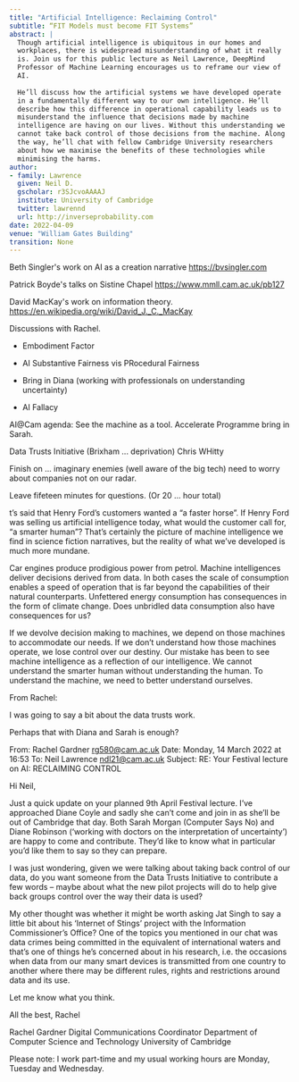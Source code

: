 ```yaml
---
title: "Artificial Intelligence: Reclaiming Control"
subtitle: “FIT Models must become FIT Systems”
abstract: |
  Though artificial intelligence is ubiquitous in our homes and
  workplaces, there is widespread misunderstanding of what it really
  is. Join us for this public lecture as Neil Lawrence, DeepMind
  Professor of Machine Learning encourages us to reframe our view of
  AI.
 
  He’ll discuss how the artificial systems we have developed operate
  in a fundamentally different way to our own intelligence. He’ll
  describe how this difference in operational capability leads us to
  misunderstand the influence that decisions made by machine
  intelligence are having on our lives. Without this understanding we
  cannot take back control of those decisions from the machine. Along
  the way, he’ll chat with fellow Cambridge University researchers
  about how we maximise the benefits of these technologies while
  minimising the harms.
author:
- family: Lawrence
  given: Neil D.
  gscholar: r3SJcvoAAAAJ
  institute: University of Cambridge
  twitter: lawrennd
  url: http://inverseprobability.com
date: 2022-04-09
venue: "William Gates Building"
transition: None
---
```

 

Beth Singler's work on AI as a creation narrative
https://bvsingler.com

Patrick Boyde's talks on Sistine Chapel
https://www.mmll.cam.ac.uk/pb127

David MacKay's work on information theory.
https://en.wikipedia.org/wiki/David_J._C._MacKay

Discussions with Rachel.

* Embodiment Factor

* AI Substantive Fairness vis PRocedural Fairness 

* Bring in Diana (working with professionals on understanding uncertainty)

* AI Fallacy

AI@Cam agenda: See the machine as a tool. Accelerate Programme bring in Sarah.

Data Trusts Initiative (Brixham ... deprivation) Chris WHitty

Finish on ... imaginary enemies (well aware of the big tech) need to worry about companies not on our radar.

Leave fifeteen minutes for questions. (Or 20 ... hour total)

t’s said that Henry Ford’s customers wanted a “a faster horse”. If Henry Ford was selling us artificial intelligence today, what would the customer call for, “a smarter human”? That’s certainly the picture of machine intelligence we find in science fiction narratives, but the reality of what we’ve developed is much more mundane. 
 
Car engines produce prodigious power from petrol. Machine intelligences deliver decisions derived from data. In both cases the scale of consumption enables a speed of operation that is far beyond the capabilities of their natural counterparts. Unfettered energy consumption has consequences in the form of climate change. Does unbridled data consumption also have consequences for us? 
 
If we devolve decision making to machines, we depend on those machines to accommodate our needs. If we don’t understand how those machines operate, we lose control over our destiny. Our mistake has been to see machine intelligence as a reflection of our intelligence. We cannot understand the smarter human without understanding the human. To understand the machine, we need to better understand ourselves.


From Rachel: 

I was going to say a bit about the data trusts work.
 
Perhaps that with Diana and Sarah is enough?
 
From: Rachel Gardner <rg580@cam.ac.uk>
Date: Monday, 14 March 2022 at 16:53
To: Neil Lawrence <ndl21@cam.ac.uk>
Subject: RE: Your Festival lecture on AI: RECLAIMING CONTROL

Hi Neil,
 
Just a quick update on your planned 9th April Festival lecture. I’ve approached Diane Coyle and sadly she can’t come and join in as she’ll be out of Cambridge that day. Both Sarah Morgan (Computer Says No) and Diane Robinson (‘working with doctors on the interpretation of uncertainty’) are happy to come and contribute. They’d like to know what in particular you’d like them to say so they can prepare.
 
I was just wondering, given we were talking about taking back control of our data, do you want someone from the Data Trusts Initiative to contribute a few words – maybe about what the new pilot projects will do to help give back groups control over the way their data is used?
 
My other thought was whether it might be worth asking Jat Singh to say a little bit about his ‘Internet of Stings’ project with the Information Commissioner’s Office? One of the topics you mentioned in our chat was data crimes being committed in the equivalent of international waters and that’s one of things he’s concerned about in his research, i.e. the occasions when data from our many smart devices is transmitted from one country to another where there may be different rules, rights and restrictions around data and its use.
 
Let me know what you think.
 
All the best, Rachel
 
Rachel Gardner
Digital Communications Coordinator
Department of Computer Science and Technology
University of Cambridge
 
Please note: I work part-time and my usual working hours are Monday, Tuesday and Wednesday.


